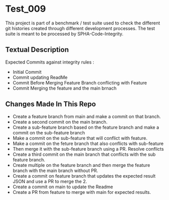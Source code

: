 # Test_009
This project is part of a benchmark / test suite used to check the different git histories created through different development processes. The test suite is meant to be processed by SPHA-Code-Integrity.

## Textual Description
Expected Commits against integrity rules :
* Initial Commit
* Commit updating ReadMe
* Commit Before Merging Feature Branch conflicting with Feature
* Commit Merging the feature and the main brnach

## Changes Made In This Repo

* Create a feature branch from main and make a commit on that branch.
* Create a second commit on the main branch.
* Create a sub-feature branch based on the feature branch and make a commit on the sub-feature branch
* Make a commit on the sub-feature that will conflict with feature.
* Make a commit on the feture branch that also conflicts with sub-feature
* Then merge it with the sub-feature branch using a PR. Resolve conflicts
* Create a third commit on the main branch that conflicts with the sub feature branch.
* Create multiple on the feature branch and then  merge the feature branch with the main branch without PR.
* Create a commit on feature branch that updates the expected result JSON and use a PR to merge the 2.
* Create a commit on main to update the Readme 
* Create a PR from feature to merge with main for expected results.
 
